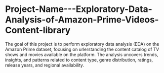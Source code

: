 # Project-Name---Exploratory-Data-Analysis-of-Amazon-Prime-Videos-Content-library
The goal of this project is to perform exploratory data analysis (EDA) on the Amazon Prime  dataset, focusing on urlerstanding the content catalog of TV shows and movies available on the platform. The analysis uncovers trends, insights, and patterns related to content type, genre distribution, ratings, release years, and regional availability.
